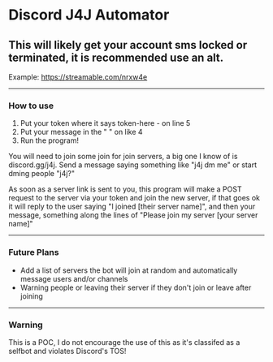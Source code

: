 # Discord J4J Automator

## This will likely get your account sms locked or terminated, it is recommended use an alt.

Example: 
https://streamable.com/nrxw4e

---

### How to use 
1) Put your token where it says token-here - on line 5
2) Put your message in the " " on like 4
3) Run the program!

You will need to join some join for join servers, a big one
I know of is discord.gg/j4j. Send a message saying something
like "j4j dm me" or start dming people "j4j?"

As soon as a server link is sent to you, this program will
make a POST request to the server via your token and join
the new server, if that goes ok it will reply to the user
saying "I joined [their server name]", and then your message,
something along the lines of "Please join my server
[your server name]"

---

### Future Plans
- Add a list of servers the bot will join at random and 
automatically message users and/or channels
- Warning people or leaving their server if they don't 
join or leave after joining

---

### Warning
This is a POC, I do not encourage the use of this as it's classifed
as a selfbot and violates Discord's TOS!
